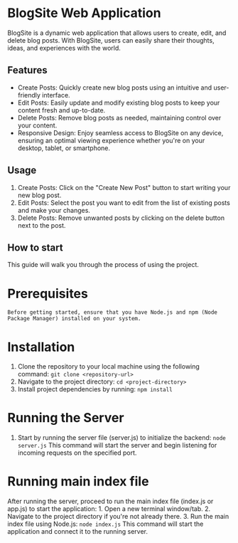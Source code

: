 # BlogSite Web Application
BlogSite is a dynamic web application that allows users to create, edit, and delete blog posts. With BlogSite, users can easily share their thoughts, ideas, and experiences with the world.

## Features
- Create Posts: Quickly create new blog posts using an intuitive and user-friendly interface.
- Edit Posts: Easily update and modify existing blog posts to keep your content fresh and up-to-date.
- Delete Posts: Remove blog posts as needed, maintaining control over your content.
- Responsive Design: Enjoy seamless access to BlogSite on any device, ensuring an optimal viewing experience whether you're on your desktop, tablet, or smartphone.


## Usage
1. Create Posts: Click on the "Create New Post" button to start writing your new blog post.
2. Edit Posts: Select the post you want to edit from the list of existing posts and make your changes.
3. Delete Posts: Remove unwanted posts by clicking on the delete button next to the post.


## How to start
This guide will walk you through the process of using the project.

  # Prerequisites
    Before getting started, ensure that you have Node.js and npm (Node Package Manager) installed on your system.
  # Installation
  1. Clone the repository to your local machine using the following command:
      `git clone <repository-url>`
  2. Navigate to the project directory:
      `cd <project-directory>`
  3. Install project dependencies by running:
      `npm install`

  # Running the Server
  1. Start by running the server file (server.js) to initialize the backend:
      `node server.js`
    This command will start the server and begin listening for incoming requests on the specified port.

  # Running main index file
  After running the server, proceed to run the main index file (index.js or app.js) to start the application:
    1. Open a new terminal window/tab.
    2. Navigate to the project directory if you're not already there.
    3. Run the main index file using Node.js:
      `node index.js`
  This command will start the application and connect it to the running server.

